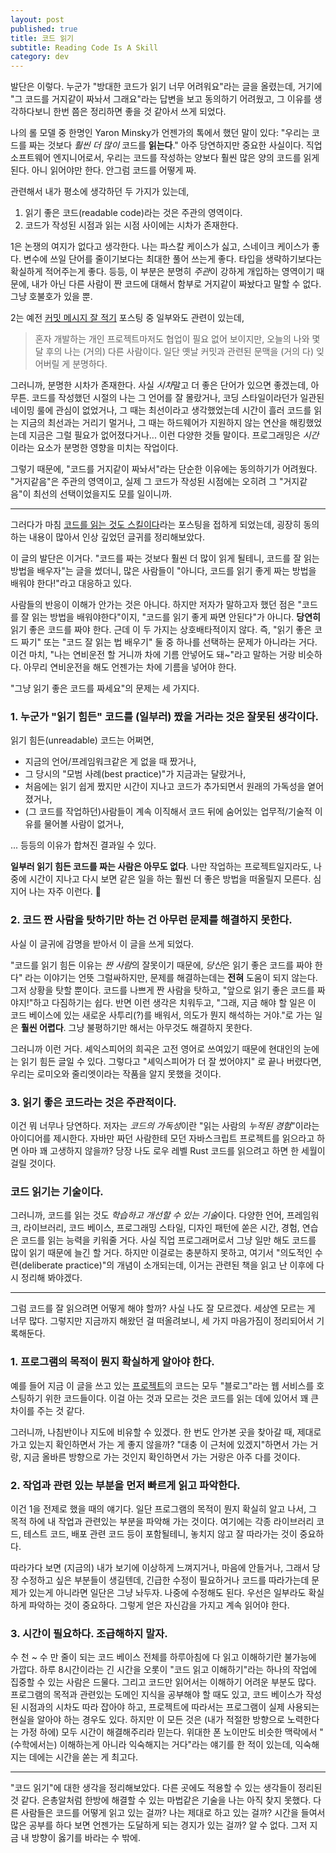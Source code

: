 ```yaml
---
layout: post
published: true
title: 코드 읽기
subtitle: Reading Code Is A Skill
category: dev
---
```


 발단은 이렇다. 누군가 "방대한 코드가 읽기 너무 어려워요"라는 글을
 올렸는데, 거기에 "그 코드를 거지같이 짜놔서 그래요"라는 답변을 보고
 동의하기 어려웠고, 그 이유를 생각하다보니 한번 쯤은 정리하면 좋을 것
 같아서 쓰게 되었다.


 나의 롤 모델 중 한명인 Yaron Minsky가 언젠가의 톡에서 했던 말이 있다:
 "우리는 코드를 짜는 것보다 *훨씬 더 많이* 코드를 **읽는다**."  아주
 당연하지만 중요한 사실이다. 직업 소프트웨어 엔지니어로서, 우리는
 코드를 작성하는 양보다 훨씬 많은 양의 코드를 읽게 된다. 아니 읽어야만
 한다. 안그럼 코드를 어떻게 짜.


 관련해서 내가 평소에 생각하던 두 가지가 있는데,
  1. 읽기 좋은 코드(readable code)라는 것은 주관의 영역이다.
  2. 코드가 작성된 시점과 읽는 시점 사이에는 시차가 존재한다.

 1은 논쟁의 여지가 없다고 생각한다. 나는 파스칼 케이스가 싫고,
 스네이크 케이스가 좋다. 변수에 쓰일 단어를 줄이기보다는 최대한 풀어
 쓰는게 좋다. 타입을 생략하기보다는 확실하게 적어주는게 좋다. 등등, 이
 부분은 분명히 *주관*이 강하게 개입하는 영역이기 때문에, 내가 아닌
 다른 사람이 짠 코드에 대해서 함부로 거지같이 짜놨다고 말할 수
 없다. 그냥 호불호가 있을 뿐.

 2는 예전 [커밋 메시지 잘 적기](commit-message) 포스팅 중 일부와도
 관련이 있는데,

 > 혼자 개발하는 개인 프로젝트마저도 협업이 필요 없어 보이지만, 오늘의
 > 나와 몇 달 후의 나는 (거의) 다른 사람이다. 일단 옛날 커밋과 관련된
 > 문맥을 (거의 다) 잊어버릴 게 분명하다.

 그러니까, 분명한 시차가 존재한다. 사실 *시차*말고 더 좋은 단어가
 있으면 좋겠는데, 아무튼. 코드를 작성했던 시절의 나는 그 언어를 잘
 몰랐거나, 코딩 스타일이라던가 일관된 네이밍 룰에 관심이 없었거나, 그
 때는 최선이라고 생각했었는데 시간이 흘러 코드를 읽는 지금의 최선과는
 거리기 멀거나, 그 때는 하드웨어가 지원하지 않는 연산을 해킹했었는데
 지금은 그럴 필요가 없어졌다거나... 이런 다양한 것들
 말이다. 프로그래밍은 *시간*이라는 요소가 분명한 영향을 미치는
 작업이다.

 그렇기 때문에, "코드를 거지같이 짜놔서"라는 단순한 이유에는
 동의하기가 어려웠다. "거지같음"은 주관의 영역이고, 실제 그 코드가
 작성된 시점에는 오히려 그 "거지같음"이 최선의 선택이었을지도 모를
 일이니까.

---

 그러다가 마침 [코드를 읽는 것도
 스킬이다](https://dzone.com/articles/reading-code-is-a-skill)라는
 포스팅을 접하게 되었는데, 굉장히 동의하는 내용이 많아서 인상 깊었던
 글귀를 정리해보았다.

 이 글의 발단은 이거다. "코드를 짜는 것보다 훨씬 더 많이 읽게 될테니,
 코드를 잘 읽는 방법을 배우자"는 글을 썼더니, 많은 사람들이 "아니다,
 코드를 읽기 좋게 짜는 방법을 배워야 한다!"라고 대응하고 있다.

 사람들의 반응이 이해가 안가는 것은 아니다. 하지만 저자가 말하고자
 했던 점은 "코드를 잘 읽는 방법을 배워야한다"이지, "코드를 읽기 좋게
 짜면 안된다"가 아니다. **당연히** 읽기 좋은 코드를 짜야 한다. 근데 이
 두 가지는 상호배타적이지 않다. 즉, "읽기 좋은 코드 짜기" 또는 "코드
 잘 읽는 법 배우기" 둘 중 하나를 선택하는 문제가 아니라는 거다. 이건
 마치, "나는 연비운전 할 거니까 차에 기름 안넣어도 돼~"라고 말하는
 거랑 비슷하다. 아무리 연비운전을 해도 언젠가는 차에 기름을 넣어야
 한다.

 "그냥 읽기 좋은 코드를 짜세요"의 문제는 세 가지다.

### 1. 누군가 "읽기 힘든" 코드를 (일부러) 짰을 거라는 것은 잘못된 생각이다.

 읽기 힘든(unreadable) 코드는 어쩌면,
  - 지금의 언어/프레임워크같은 게 없을 때 짰거나,
  - 그 당시의 "모범 사례(best practice)"가 지금과는 달랐거나,
  - 처음에는 읽기 쉽게 짰지만 시간이 지나고 코드가 추가되면서 원래의
    가독성을 옅어졌거나,
  - (그 코드를 작업하던)사람들이 계속 이직해서 코드 뒤에 숨어있는
    업무적/기술적 이유를 물어볼 사람이 없거나,

 ... 등등의 이유가 합쳐진 결과일 수 있다.

 **일부러 읽기 힘든 코드를 짜는 사람은 아무도 없다**. 나만 작업하는
 프로젝트일지라도, 나중에 시간이 지나고 다시 보면 같은 일을 하는 훨씬
 더 좋은 방법을 떠올릴지 모른다. 심지어 나는 자주 이런다. 🥲


### 2. 코드 짠 사람을 탓하기만 하는 건 아무런 문제를 해결하지 못한다.

 사실 이 글귀에 감명을 받아서 이 글을 쓰게 되었다.

 "코드를 읽기 힘든 이유는 *짠 사람*의 잘못이기 때문에, *당신*은 읽기
 좋은 코드를 짜야 한다" 라는 이야기는 언뜻 그럴싸하지만, 문제를
 해결하는데는 **전혀** 도움이 되지 않는다. 그저 상황을 탓할
 뿐이다. 코드를 나쁘게 짠 사람을 탓하고, "앞으로 읽기 좋은 코드를
 짜야지!"하고 다짐하기는 쉽다. 반면 이런 생각은 치워두고, "그래, 지금
 해야 할 일은 이 코드 베이스에 있는 새로운 사투리(?)를 배워서, 의도가
 뭔지 해석하는 거야."로 가는 일은 **훨씬 어렵다**. 그냥 불평하기만
 해서는 아무것도 해결하지 못한다.

 그러니까 이런 거다. 셰익스피어의 희곡은 고전 영어로 쓰여있기 때문에
 현대인의 눈에는 읽기 힘든 글일 수 있다. 그렇다고 "셰익스피어가 더 잘
 썼어야지" 로 끝나 버렸다면, 우리는 로미오와 줄리엣이라는 작품을 알지
 못했을 것이다.


### 3. 읽기 좋은 코드라는 것은 주관적이다.

 이건 뭐 너무나 당연하다. 저자는 *코드의 가독성*이란 "읽는 사람의
 *누적된 경험*"이라는 아이디어를 제시한다. 자바만 짜던 사람한테 모던
 자바스크립트 프로젝트를 읽으라고 하면 아마 꽤 고생하지 않을까?  당장
 나도 로우 레벨 Rust 코드를 읽으려고 하면 한 세월이 걸릴 것이다.


### 코드 읽기는 기술이다.

 그러니까, 코드를 읽는 것도 *학습하고 개선할 수 있는 기술*이다. 다양한
 언어, 프레임워크, 라이브러리, 코드 베이스, 프로그래밍 스타일, 디자인
 패턴에 쏟은 시간, 경험, 연습은 코드를 읽는 능력을 키워줄 거다. 사실
 직업 프로그래머로서 그냥 일만 해도 코드를 많이 읽기 때문에 늘긴 할
 거다. 하지만 이걸로는 충분하지 못하고, 여기서 "의도적인
 수련(deliberate practice)"의 개념이 소개되는데, 이거는 관련된 책을
 읽고 난 이후에 다시 정리해 봐야겠다.

---

 그럼 코드를 잘 읽으려면 어떻게 해야 할까? 사실 나도 잘
 모르겠다. 세상엔 모르는 게 너무 많다. 그렇지만 지금까지 해왔던 걸
 떠올려보니, 세 가지 마음가짐이 정리되어서 기록해둔다.

### 1. 프로그램의 목적이 뭔지 확실하게 알아야 한다.

 예를 들어 지금 이 글을 쓰고 있는
 [프로젝트](https://github.com/sangwoo-joh/sangwoo-joh.github.io)의
 코드는 모두 "블로그"라는 웹 서비스를 호스팅하기 위한 코드들이다. 이걸
 아는 것과 모르는 것은 코드를 읽는 데에 있어서 꽤 큰 차이를 주는 것
 같다.

 그러니까, 나침반이나 지도에 비유할 수 있겠다. 한 번도 안가본 곳을
 찾아갈 때, 제대로 가고 있는지 확인하면서 가는 게 좋지 않을까? "대충
 이 근처에 있겠지"하면서 가는 거랑, 지금 올바른 방향으로 가는 것인지
 확인하면서 가는 거랑은 아주 다를 것이다.

### 2. 작업과 관련 있는 부분을 먼저 빠르게 읽고 파악한다.

 이건 1을 전제로 했을 때의 얘기다. 일단 프로그램의 목적이 뭔지 확실히
 알고 나서, 그 목적 하에 내 작업과 관련있는 부분을 파악해 가는
 것이다. 여기에는 각종 라이브러리 코드, 테스트 코드, 배포 관련 코드
 등이 포함될테니, 놓치지 않고 잘 따라가는 것이 중요하다.

 따라가다 보면 (지금의) 내가 보기에 이상하게 느껴지거나, 마음에
 안들거나, 그래서 당장 수정하고 싶은 부분들이 생길텐데, 긴급한 수정이
 필요하거나 코드를 따라가는데 문제가 있는게 아니라면 일단은 그냥
 놔두자. 나중에 수정해도 된다. 우선은 일부라도 확실하게 파악하는 것이
 중요하다. 그렇게 얻은 자신감을 가지고 계속 읽어야 한다.

### 3. 시간이 필요하다. 조급해하지 말자.

 수 천 ~ 수 만 줄이 되는 코드 베이스 전체를 하루아침에 다 읽고
 이해하기란 불가능에 가깝다. 하루 8시간이라는 긴 시간을 오롯이 "코드
 읽고 이해하기"라는 하나의 작업에 집중할 수 있는 사람은 드물다. 그리고
 코드만 읽어서는 이해하기 어려운 부분도 많다. 프로그램의 목적과
 관련있는 도메인 지식을 공부해야 할 때도 있고, 코드 베이스가 작성된
 시점과의 시차도 따라 잡아야 하고, 프로젝트에 따라서는 프로그램이 실제
 사용되는 현실을 알아야 하는 경우도 있다. 하지만 이 모든 것은 (내가
 적절한 방향으로 노력한다는 가정 하에) 모두 시간이 해결해주리라
 믿는다. 위대한 폰 노이만도 비슷한 맥락에서 "(수학에서는) 이해하는게
 아니라 익숙해지는 거다"라는 얘기를 한 적이 있는데, 익숙해지는 데에는
 시간을 쏟는 게 최고다.

---

 "코드 읽기"에 대한 생각을 정리해보았다. 다른 곳에도 적용할 수 있는
 생각들이 정리된 것 같다. 은총알처럼 한방에 해결할 수 있는 마법같은
 기술을 나는 아직 찾지 못했다. 다른 사람들은 코드를 어떻게 읽고 있는
 걸까? 나는 제대로 하고 있는 걸까? 시간을 들여서 많은 공부를 하다 보면
 언젠가는 도달하게 되는 경지가 있는 걸까? 알 수 없다. 그저 지금 내
 방향이 옳기를 바라는 수 밖에.
